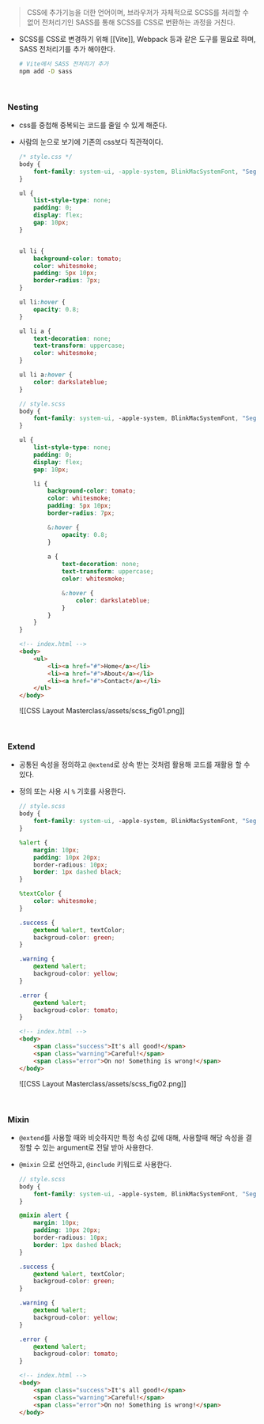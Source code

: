 > CSS에 추가기능을 더한 언어이며, 브라우저가 자체적으로 SCSS를 처리할 수 없어 전처리기인 SASS를 통해 SCSS를 CSS로 변환하는 과정을 거친다.

- SCSS를 CSS로 변경하기 위해 [[Vite]], Webpack 등과 같은 도구를 필요로 하며, SASS 전처리기를 추가 해야한다.
	```zsh
	# Vite에서 SASS 전처리기 추가
	npm add -D sass
	```

<br>

### Nesting
- css를 중첩해 중복되는 코드를 줄일 수 있게 해준다.
- 사람의 눈으로 보기에 기존의 css보다 직관적이다.
	```css
	/* style.css */
	body {
		font-family: system-ui, -apple-system, BlinkMacSystemFont, "Segoe UI", Roboto, Oxygen, Ubuntu, Cantarell, "Open Sans", "Helvetica Neue", sans-serif;
	}

	ul {
		list-style-type: none;
		padding: 0;
		display: flex;
		gap: 10px;
	}


	ul li {
		background-color: tomato;
		color: whitesmoke;
		padding: 5px 10px;
		border-radius: 7px;
	}

	ul li:hover {
		opacity: 0.8;
	}

	ul li a {
		text-decoration: none;
		text-transform: uppercase;
		color: whitesmoke;
	}

	ul li a:hover {
		color: darkslateblue;
	}
	```

	```scss
	// style.scss
	body {
		font-family: system-ui, -apple-system, BlinkMacSystemFont, "Segoe UI", Roboto, Oxygen, Ubuntu, Cantarell, "Open Sans", "Helvetica Neue", sans-serif;
	}

	ul {
		list-style-type: none;
		padding: 0;
		display: flex;
		gap: 10px;

		li {
			background-color: tomato;
			color: whitesmoke;
			padding: 5px 10px;
			border-radius: 7px;

			&:hover {
				opacity: 0.8;
			}
			
			a {
				text-decoration: none;
				text-transform: uppercase;
				color: whitesmoke;

				&:hover {
					color: darkslateblue;
				}
			}
		}
	}
	```

	```html
	<!-- index.html -->
	<body>
		<ul>
			<li><a href="#">Home</a></li>
			<li><a href="#">About</a></li>
			<li><a href="#">Contact</a></li>
		</ul>
	</body>
	```
	![[CSS Layout Masterclass/assets/scss_fig01.png]]

<br>

### Extend
- 공통된 속성을 정의하고 `@extend`로 상속 받는 것처럼 활용해 코드를 재활용 할 수 있다.
- 정의 또는 사용 시 `%` 기호를 사용한다.
	```scss
	// style.scss
	body {
		font-family: system-ui, -apple-system, BlinkMacSystemFont, "Segoe UI", Roboto, Oxygen, Ubuntu, Cantarell, "Open Sans", "Helvetica Neue", sans-serif;
	}

	%alert {
		margin: 10px;
		padding: 10px 20px;
		border-radious: 10px;
		border: 1px dashed black;
	}

	%textColor {
		color: whitesmoke;
	}
	
	.success {
		@extend %alert, textColor;
		backgroud-color: green;
	}

	.warning {
		@extend %alert;
		backgroud-color: yellow;
	}

	.error {
		@extend %alert;
		backgroud-color: tomato;
	}
	```

	```html
	<!-- index.html -->
	<body>
		<span class="success">It's all good!</span>
		<span class="warning">Careful!</span>
		<span class="error">On no! Something is wrong!</span>
	</body>
	```
	![[CSS Layout Masterclass/assets/scss_fig02.png]]

<br>

### Mixin
- `@extend`를 사용할 때와 비슷하지만 특정 속성 값에 대해, 사용할때 해당 속성을 결정할 수 있는 argument로 전달 받아 사용한다.
- `@mixin` 으로 선언하고, `@include` 키워드로 사용한다.
	```scss
	// style.scss
	body {
		font-family: system-ui, -apple-system, BlinkMacSystemFont, "Segoe UI", Roboto, Oxygen, Ubuntu, Cantarell, "Open Sans", "Helvetica Neue", sans-serif;
	}

	@mixin alert {
		margin: 10px;
		padding: 10px 20px;
		border-radious: 10px;
		border: 1px dashed black;
	}
	
	.success {
		@extend %alert, textColor;
		backgroud-color: green;
	}

	.warning {
		@extend %alert;
		backgroud-color: yellow;
	}

	.error {
		@extend %alert;
		backgroud-color: tomato;
	}
	```

	```html
	<!-- index.html -->
	<body>
		<span class="success">It's all good!</span>
		<span class="warning">Careful!</span>
		<span class="error">On no! Something is wrong!</span>
	</body>
	```